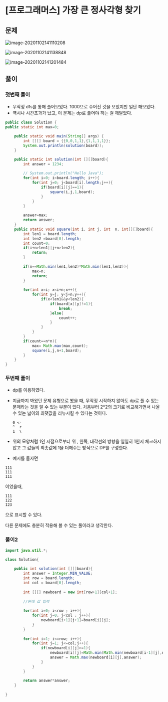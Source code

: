 # [프로그래머스] 가장 큰 정사각형 찾기



## 문제

![image-20201102141110208](C:\Users\hw030\AppData\Roaming\Typora\typora-user-images\image-20201102141110208.png)

![image-20201102141138848](C:\Users\hw030\AppData\Roaming\Typora\typora-user-images\image-20201102141138848.png)

![image-20201102141201484](C:\Users\hw030\AppData\Roaming\Typora\typora-user-images\image-20201102141201484.png)



## 풀이

### 첫번째 풀이

* 무작정 dfs를 통해 풀어보았다. 1000으로 주어진 것을 보았지만 일단 해보았다.
* 역시나 시간초과가 났고, 이 문제는 dp로 풀어야 하는 걸 깨달았다.

```java
public class Solution {
public static int max=0;
    
	public static void main(String[] args) {
		int [][] board = {{0,0,1,1},{1,1,1,1}};
		System.out.println(solution(board));
	}

    public static int solution(int [][]board){
        int answer = 1234;
        
        // System.out.println("Hello Java");
        for(int i=0; i<board.length; i++){
            for(int j=0; j<board[i].length;j++){
                if(board[i][j]==1){
                    square(i,j,1,board);
                }
            }
        }
        
        answer=max;
        return answer;
    }
    public static void square(int i, int j, int  n, int[][]board){
    	int len1 = board.length;
        int len2 =board[0].length;
        int count=0;
        if(i+n>len1||j+n>len2){
            return;
        }
        
        if(n==Math.min(len1,len2)*Math.min(len1,len2)){
            max=n;
            return;
        }
        
        for(int x=i; x<i+n;x++){
            for(int y=j; y<j+n;y++){
                if(x<len1&&y<len2){
                    if(board[x][y]!=1){
                        break;
                    }else{
                        count++;
                    }
                }
            }
        }
        if(count==n*n){
            max= Math.max(max,count);
            square(i,j,n+1,board);
        }
    }
}
```

### 

### 두번째 풀이

* dp를 이용하였다.

* 지금까지 봐왔던 문제 유형으로 봤을 때, 무작정 시작하지 않아도 dp로 풀 수 있는 문제라는 것을 알 수 있는 부분이 있다. 처음부터 2*2의 크기로 비교해가면서 나올 수 있는 넓이의 최댓값을 리뉴시킬 수 있다는 것이다.

  ```
  0 <-
  ^  r
  1  \
  ```

* 위의 모양처럼 1인 지점으로부터 위 , 왼쪽, 대각선의 방향을 일일히 1인지 체크하지 않고 그 값들의 최솟값에 1을 더해주는 방식으로 DP를 구성한다.
* 예시를 들자면

```
111
111
111
```

이었을때,

```
111
122
123
```

으로 표시할 수 있다. 

다른 문제에도 충분히 적용해 볼 수 있는 풀이라고 생각한다.



### 풀이2

```java
import java.util.*;

class Solution{
 
    public int solution(int [][]board){
        int answer = Integer.MIN_VALUE;
        int row = board.length;
        int col = board[0].length;
        
        int [][] newboard = new int[row+1][col+1];
        
        //원래 값 입력
        
        for(int i=0; i<row ; i++){
            for(int j=0; j<col ; j++){
                newboard[i+1][j+1]=board[i][j];
            }
        }
        
        for(int i=1; i<=row; i++){
            for(int j=1; j<=col;j++){
                if(newboard[i][j]>=1){
                    newboard[i][j]=Math.min(Math.min(newboard[i-1][j],newboard[i][j-1]),newboard[i-1][j-1])+1;
                    answer = Math.max(newboard[i][j],answer);
                }
            }
        }
        
        return answer*answer;
    }
    
}
```

